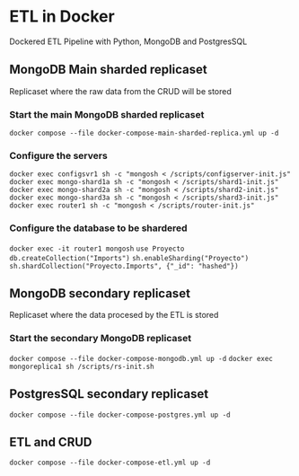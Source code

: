 # ETL in Docker
Dockered ETL Pipeline with Python, MongoDB and PostgresSQL

## MongoDB Main sharded replicaset
Replicaset where the raw data from the CRUD will be stored

### Start the main MongoDB sharded replicaset
`docker compose --file docker-compose-main-sharded-replica.yml up -d`

### Configure the servers
`docker exec configsvr1 sh -c "mongosh < /scripts/configserver-init.js"`
`docker exec mongo-shard1a sh -c "mongosh < /scripts/shard1-init.js"`
`docker exec mongo-shard2a sh -c "mongosh < /scripts/shard2-init.js"`
`docker exec mongo-shard3a sh -c "mongosh < /scripts/shard3-init.js"`
`docker exec router1 sh -c "mongosh < /scripts/router-init.js"`

### Configure the database to be shardered
`docker exec -it router1 mongosh`
`use Proyecto`
`db.createCollection("Imports")`
`sh.enableSharding("Proyecto")`
`sh.shardCollection("Proyecto.Imports", {"_id": "hashed"})`

## MongoDB secondary replicaset
Replicaset where the data procesed by the ETL is stored

### Start the secondary MongoDB replicaset
`docker compose --file docker-compose-mongodb.yml up -d`
`docker exec mongoreplica1 sh /scripts/rs-init.sh`

## PostgresSQL secondary replicaset
`docker compose --file docker-compose-postgres.yml up -d`

## ETL and CRUD 
`docker compose --file docker-compose-etl.yml up -d`